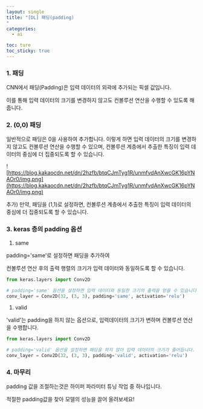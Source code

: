 ```yaml
---
layout: single
title: "[DL] 패딩(padding)
"
categories:
  - ai

toc: ture
toc_sticky: true
---
```


<!-- 위는 머릿말임 아래부터 포스트 본문 -->

### 1. 패딩

CNN에서 패딩(Padding)은 입력 데이터의 외곽에 추가되는 픽셀 값입니다. 

이를 통해 입력 데이터의 크기를 변경하지 않고도 컨볼루션 연산을 수행할 수 있도록 해줍니다.

### 2. (0,0) 패딩

일반적으로 패딩은 0을 사용하여 추가합니다. 이렇게 하면 입력 데이터의 크기를 변경하지 않고도 컨볼루션 연산을 수행할 수 있으며, 컨볼루션 계층에서 추출한 특징이 입력 데이터의 중심에 더 집중되도록 할 수 있습니다.

![https://blog.kakaocdn.net/dn/2hzfb/btqCJmTyg1R/unmfvdAnXwcGK16pYNAOr0/img.png](https://blog.kakaocdn.net/dn/2hzfb/btqCJmTyg1R/unmfvdAnXwcGK16pYNAOr0/img.png)

추가) 만약, 패딩을 (1,1)로 설정하면, 컨볼루션 계층에서 추출한 특징이 입력 데이터의 중심에 더 집중되도록 할 수 있습니다.

### 3. keras 층의 padding 옵션

1. same

padding='same'로 설정하면 패딩을 추가하여 

컨볼루션 연산 후의 출력 행렬의 크기가 입력 데이터와 동일하도록 할 수 있습니다.

```python
from keras.layers import Conv2D

# padding='same' 옵션을 설정하면 입력 데이터와 동일한 크기의 출력을 얻을 수 있습니다.
conv_layer = Conv2D(32, (3, 3), padding='same', activation='relu')
```

1. valid

'valid'는 padding을 하지 않는 옵션으로, 입력데이터의 크기가 변하며 컨볼루션 연산을 수행합니다.

```python
from keras.layers import Conv2D

# padding='valid' 옵션을 설정하면 패딩을 하지 않아 입력 데이터의 크기가 줄어듭니다.
conv_layer = Conv2D(32, (3, 3), padding='valid', activation='relu')
```

### 4. 마무리

padding 값을 조절하는것은 하이퍼 파라미터 튜닝 작업 중 하나입니다.

적절한 padding값을 찾아 모델의 성능을 끌어 올려보세요!